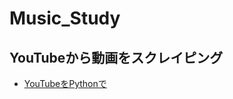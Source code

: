 # Music_Study

## YouTubeから動画をスクレイピング
* [YouTubeをPythonで](https://qiita.com/shinkai_/items/7175215d7433b4cf150c)


